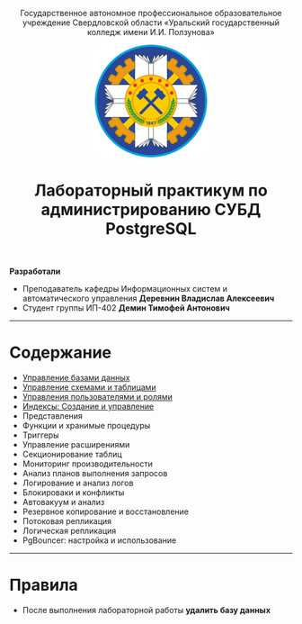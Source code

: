 <p align=center> 
    Государственное автономное профессиональное образовательное учреждение Свердловской области 
    «Уральский государственный колледж имени И.И. Ползунова»
</p>

<div align=center> 
    <img src='./static/polzunova.png'
         style='width:200px;'
    > 
</div>

<h1 align=center>
    Лабораторный практикум по администрированию СУБД PostgreSQL
</h1>

<br>

**Разработали**

- Преподаватель кафедры Информационных систем и автоматического управления **Деревнин Владислав Алексеевич**
- Студент группы ИП-402 **Демин Тимофей Антонович**
---

# Содержание

- [Управление базами данных](./markdown/1_DatabaseManagement.md)
- [Управление схемами и таблицами](./markdown/2_TableManagement.md)
- [Управления пользователями и ролями](./markdown/3_Roles.md)
- [Индексы: Создание и управление](./markdown/4_Indexes.md)
- Представления
- Функции и хранимые процедуры
- Триггеры
- Управление расширениями
- Секционирование таблиц
- Мониторинг производительности
- Анализ планов выполнения запросов
- Логирование и анализ логов
- Блокироваки и конфликты
- Автовакуум и анализ
- Резервное копирование и восстановление
- Потоковая репликация
- Логическая репликация
- PgBouncer: настройка и использование

---

# Правила

- После выполнения лабораторной работы **удалить базу данных**
